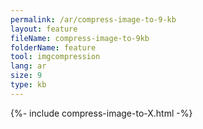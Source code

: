 ```yaml
---
permalink: /ar/compress-image-to-9-kb
layout: feature
fileName: compress-image-to-9kb
folderName: feature
tool: imgcompression
lang: ar
size: 9
type: kb
---
```


{%- include compress-image-to-X.html -%}
